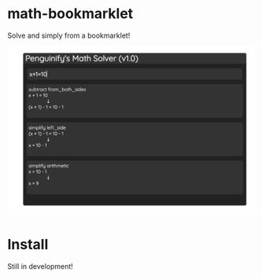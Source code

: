 # math-bookmarklet
Solve and simply from a bookmarklet!

<img src="docs/screenshot.png">

# Install
Still in development!
